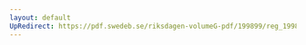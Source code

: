 ```yaml
---
layout: default
UpRedirect: https://pdf.swedeb.se/riksdagen-volumeG-pdf/199899/reg_199899/reg_199899_0173.pdf
---
```


